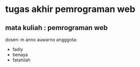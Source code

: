 # tugas akhir pemrograman web
mata kuliah : pemrograman web
--
dosen: m anno auwarno
angggota:
- fadly
- benaya
- fatahilah
